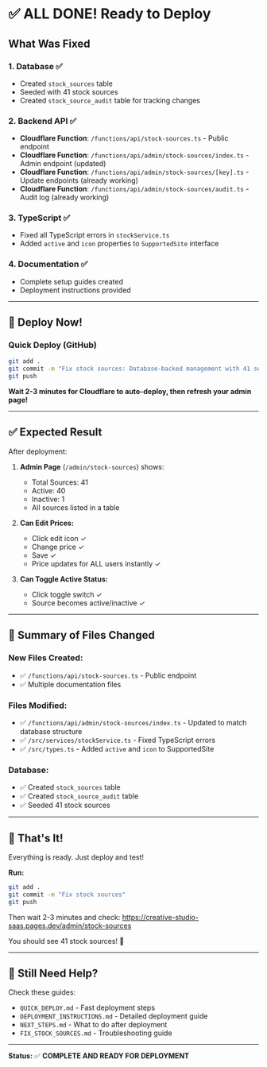 # ✅ ALL DONE! Ready to Deploy

## What Was Fixed

### 1. Database ✅
- Created `stock_sources` table
- Seeded with 41 stock sources
- Created `stock_source_audit` table for tracking changes

### 2. Backend API ✅
- **Cloudflare Function**: `/functions/api/stock-sources.ts` - Public endpoint
- **Cloudflare Function**: `/functions/api/admin/stock-sources/index.ts` - Admin endpoint (updated)
- **Cloudflare Function**: `/functions/api/admin/stock-sources/[key].ts` - Update endpoints (already working)
- **Cloudflare Function**: `/functions/api/admin/stock-sources/audit.ts` - Audit log (already working)

### 3. TypeScript ✅
- Fixed all TypeScript errors in `stockService.ts`
- Added `active` and `icon` properties to `SupportedSite` interface

### 4. Documentation ✅
- Complete setup guides created
- Deployment instructions provided

---

## 🚀 Deploy Now!

### Quick Deploy (GitHub)

```bash
git add .
git commit -m "Fix stock sources: Database-backed management with 41 sources"
git push
```

**Wait 2-3 minutes for Cloudflare to auto-deploy, then refresh your admin page!**

---

## ✅ Expected Result

After deployment:

1. **Admin Page** (`/admin/stock-sources`) shows:
   - Total Sources: 41
   - Active: 40
   - Inactive: 1
   - All sources listed in a table

2. **Can Edit Prices:**
   - Click edit icon ✓
   - Change price ✓
   - Save ✓
   - Price updates for ALL users instantly ✓

3. **Can Toggle Active Status:**
   - Click toggle switch ✓
   - Source becomes active/inactive ✓

---

## 📝 Summary of Files Changed

### New Files Created:
- ✅ `/functions/api/stock-sources.ts` - Public endpoint
- ✅ Multiple documentation files

### Files Modified:
- ✅ `/functions/api/admin/stock-sources/index.ts` - Updated to match database structure
- ✅ `/src/services/stockService.ts` - Fixed TypeScript errors
- ✅ `/src/types.ts` - Added `active` and `icon` to SupportedSite

### Database:
- ✅ Created `stock_sources` table
- ✅ Created `stock_source_audit` table
- ✅ Seeded 41 stock sources

---

## 🎉 That's It!

Everything is ready. Just deploy and test!

**Run:**
```bash
git add .
git commit -m "Fix stock sources"
git push
```

Then wait 2-3 minutes and check: https://creative-studio-saas.pages.dev/admin/stock-sources

You should see 41 stock sources! 🎉

---

## 🐛 Still Need Help?

Check these guides:
- `QUICK_DEPLOY.md` - Fast deployment steps
- `DEPLOYMENT_INSTRUCTIONS.md` - Detailed deployment guide
- `NEXT_STEPS.md` - What to do after deployment
- `FIX_STOCK_SOURCES.md` - Troubleshooting guide

---

**Status:** ✅ **COMPLETE AND READY FOR DEPLOYMENT**

